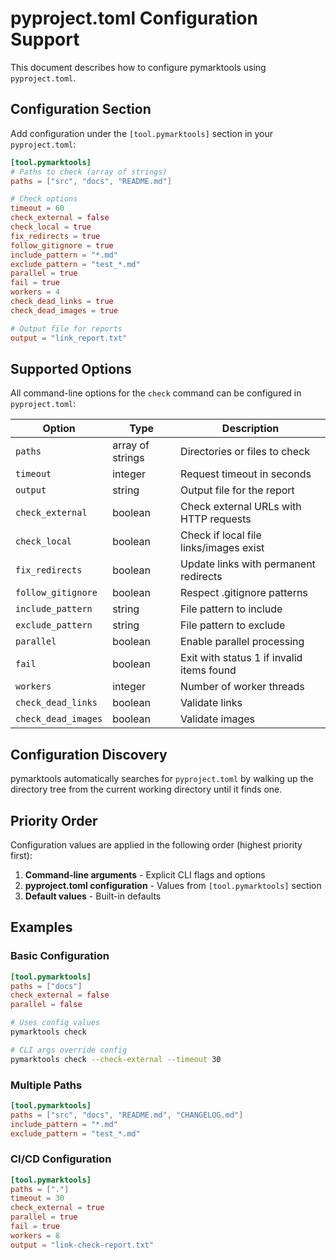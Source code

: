 # pyproject.toml Configuration Support

This document describes how to configure pymarktools using `pyproject.toml`.

## Configuration Section

Add configuration under the `[tool.pymarktools]` section in your `pyproject.toml`:

```toml
[tool.pymarktools]
# Paths to check (array of strings)
paths = ["src", "docs", "README.md"]

# Check options
timeout = 60
check_external = false
check_local = true
fix_redirects = true
follow_gitignore = true
include_pattern = "*.md"
exclude_pattern = "test_*.md"
parallel = true
fail = true
workers = 4
check_dead_links = true
check_dead_images = true

# Output file for reports
output = "link_report.txt"
```

## Supported Options

All command-line options for the `check` command can be configured in `pyproject.toml`:

| Option              | Type             | Description                               |
| ------------------- | ---------------- | ----------------------------------------- |
| `paths`             | array of strings | Directories or files to check             |
| `timeout`           | integer          | Request timeout in seconds                |
| `output`            | string           | Output file for the report                |
| `check_external`    | boolean          | Check external URLs with HTTP requests    |
| `check_local`       | boolean          | Check if local file links/images exist    |
| `fix_redirects`     | boolean          | Update links with permanent redirects     |
| `follow_gitignore`  | boolean          | Respect .gitignore patterns               |
| `include_pattern`   | string           | File pattern to include                   |
| `exclude_pattern`   | string           | File pattern to exclude                   |
| `parallel`          | boolean          | Enable parallel processing                |
| `fail`              | boolean          | Exit with status 1 if invalid items found |
| `workers`           | integer          | Number of worker threads                  |
| `check_dead_links`  | boolean          | Validate links                            |
| `check_dead_images` | boolean          | Validate images                           |

## Configuration Discovery

pymarktools automatically searches for `pyproject.toml` by walking up the directory tree from the current working
directory until it finds one.

## Priority Order

Configuration values are applied in the following order (highest priority first):

1. **Command-line arguments** - Explicit CLI flags and options
1. **pyproject.toml configuration** - Values from `[tool.pymarktools]` section
1. **Default values** - Built-in defaults

## Examples

### Basic Configuration

```toml
[tool.pymarktools]
paths = ["docs"]
check_external = false
parallel = false
```

```bash
# Uses config values
pymarktools check

# CLI args override config
pymarktools check --check-external --timeout 30
```

### Multiple Paths

```toml
[tool.pymarktools]
paths = ["src", "docs", "README.md", "CHANGELOG.md"]
include_pattern = "*.md"
exclude_pattern = "test_*.md"
```

### CI/CD Configuration

```toml
[tool.pymarktools]
paths = ["."]
timeout = 30
check_external = true
parallel = true
fail = true
workers = 8
output = "link-check-report.txt"
```
